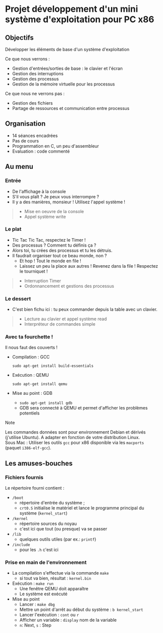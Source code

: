 # Projet développement d'un mini système d'exploitation pour PC x86

## Objectifs

Développer les éléments de base d'un système d'exploitation

Ce que nous verrons :

- Gestion d'entrées/sorties de base : le clavier et l'écran
- Gestion des interruptions
- Gestion des processus
- Gestion de la mémoire virtuelle pour les processus

Ce que nous ne verrons pas :

- Gestion des fichiers
- Partage de ressources et communication entre processus
  
## Organisation

- 14 séances encadrées
- Pas de cours
- Programmation en C, un peu d'assembleur
- Evaluation : code commenté
  
## Au menu

### Entrée

- De l'affichage à la console
- S'il vous plaît ? Je peux vous interrompre ?
- Il y a des manières, monsieur ! Utilisez l'appel système !

> - Mise en oeuvre de la console
> - Appel système write

### Le plat

- Tic Tac Tic Tac, respectez le Timer !
- Des processus ? Comment tu définis ça ?
- Alors toi, tu crées des processus et tu les détruis.
- Il faudrait organiser tout ce beau monde, non ?
  - Et hop ! Tout le monde en file !
  - Laissez un peu la place aux autres ! Revenez dans la file ! Respectez le tourniquet !

> - Interruption Timer
> - Ordonnancement et gestions des processus

### Le dessert

- C'est bien fichu ici : tu peux commander depuis la table avec un clavier.

> - Lecture au clavier et appel système read
> - Interpréteur de commandes simple

### Avec ta fourchette !

Il nous faut des couverts !

- Compilation : GCC 
  
  ```sudo apt-get install build-essentials```

- Exécution : QEMU
   
  ```sudo apt-get install qemu```

- Mise au point : GDB
    
    - ```sudo apt-get install gdb```
    - GDB sera connecté à QEMU et permet d'afficher les problèmes potentiels

> [!NOTE]
> Les commandes données sont pour environnement Debian et dérivés (j'utilise Ubuntu). A adapter en fonction de votre distribution Linux.   
> Sous Mac : Utiliser les outils `gcc` pour x86 disponible via les `macports` (paquet `i386-elf-gcc`).

## Les amuses-bouches

### Fichiers fournis 

Le répertoire fourni contient :

- `/boot` 
  - répertoire d'entrée du système ;
  - `crt0.S` initialise le matériel et lance le programme principal du système (`kernel_start`)
- `/kernel`
  - répertoire sources du noyau
  - c'est ici que tout (ou presque) va se passer
- `/lib`
  - quelques outils utiles (par ex.: `printf`)
- `/include`
  - pour les `.h` c'est ici

### Prise en main de l'environnement

- La compilation s'effectue via la commande `make`
  - si tout va bien, résultat : `kernel.bin`
- Exécution : `make run`
  - Une fenêtre QEMU doit apparaître
  - Le système est exécuté
- Mise au point 
  - Lancer : `make dbg`
  - Mettre un point d'arrêt au début du système : `b kernel_start`
  - Lancer l'exécution : `cont` ou `r`
  - Afficher un variable : `display` nom de la variable
  - `n`: Next, `s` : Step
